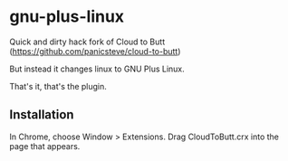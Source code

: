 gnu-plus-linux
=============


Quick and dirty hack fork of Cloud to Butt (https://github.com/panicsteve/cloud-to-butt)

But instead it changes linux to GNU Plus Linux.

That's it, that's the plugin.

Installation
------------

In Chrome, choose Window > Extensions.  Drag CloudToButt.crx into the page that appears.

